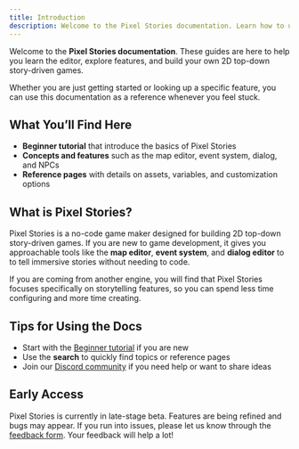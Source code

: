 ```yaml
---
title: Introduction
description: Welcome to the Pixel Stories documentation. Learn how to use the editor, explore features, and start building your own story-driven game.
---
```


Welcome to the **Pixel Stories documentation**. These guides are here to help you learn the editor, explore features, and build your own 2D top-down story-driven games.

Whether you are just getting started or looking up a specific feature, you can use this documentation as a reference whenever you feel stuck.

## What You’ll Find Here

- **Beginner tutorial** that introduce the basics of Pixel Stories
- **Concepts and features** such as the map editor, event system, dialog, and NPCs
- **Reference pages** with details on assets, variables, and customization options

## What is Pixel Stories?

Pixel Stories is a no-code game maker designed for building 2D top-down story-driven games. If you are new to game development, it gives you approachable tools like the **map editor**, **event system**, and **dialog editor** to to tell immersive stories without needing to code.

If you are coming from another engine, you will find that Pixel Stories focuses specifically on storytelling features, so you can spend less time configuring and more time creating.

## Tips for Using the Docs

- Start with the [Beginner tutorial](./getting-started) if you are new
- Use the **search** to quickly find topics or reference pages
- Join our [Discord community](https://discord.gg/WTxUC4hEnS) if you need help or want to share ideas

## Early Access

Pixel Stories is currently in late-stage beta. Features are being refined and bugs may appear. If you run into issues, please let us know through the [feedback form](https://forms.gle/76x3G1mkUQpKvbG7A). Your feedback will help a lot!
